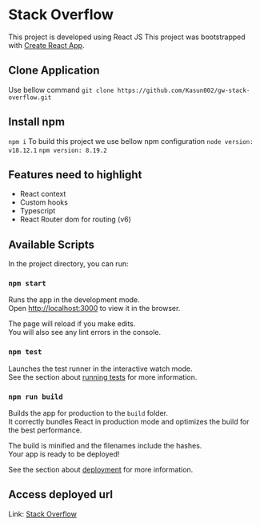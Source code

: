 # Stack Overflow

This project is developed using React JS
This project was bootstrapped with [Create React App](https://github.com/facebook/create-react-app).

## Clone Application

Use bellow command
`git clone https://github.com/Kasun002/gw-stack-overflow.git`

## Install npm

`npm i`
To build this project we use bellow npm configuration
`node version: v18.12.1`
`npm version: 8.19.2`

## Features need to highlight

- React context
- Custom hooks
- Typescript
- React Router dom for routing (v6)

## Available Scripts

In the project directory, you can run:

### `npm start`

Runs the app in the development mode.\
Open [http://localhost:3000](http://localhost:3000) to view it in the browser.

The page will reload if you make edits.\
You will also see any lint errors in the console.

### `npm test`

Launches the test runner in the interactive watch mode.\
See the section about [running tests](https://facebook.github.io/create-react-app/docs/running-tests) for more information.

### `npm run build`

Builds the app for production to the `build` folder.\
It correctly bundles React in production mode and optimizes the build for the best performance.

The build is minified and the filenames include the hashes.\
Your app is ready to be deployed!

See the section about [deployment](https://facebook.github.io/create-react-app/docs/deployment) for more information.

## Access deployed url

Link: [Stack Overflow](https://kasun002.github.io/gw-stack-overflow/)